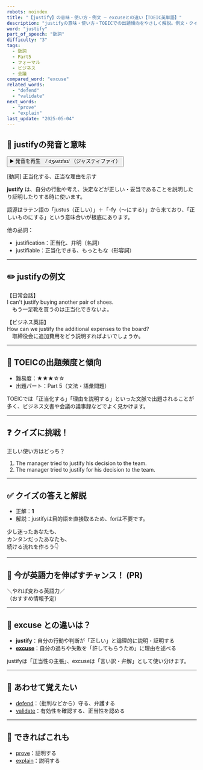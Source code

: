 ```yaml
---
robots: noindex
title: "【justify】の意味・使い方・例文 ― excuseとの違い【TOEIC英単語】"
description: "justifyの意味・使い方・TOEICでの出題傾向をやさしく解説。例文・クイズ付きでexcuseとの違いもわかりやすく学べます。"
word: "justify"
part_of_speech: "動詞"
difficulty: "3"
tags:
  - 動詞
  - Part5
  - フォーマル
  - ビジネス
  - 会議
compared_word: "excuse"
related_words:
  - "defend"
  - "validate"
next_words:
  - "prove"
  - "explain"
last_update: "2025-05-04"
---
```


## 🔰 justifyの発音と意味

<button class="play-audio" onclick="playTTS('justify')">
  <span class="play-audio-main">
    ▶️ 発音を再生　/ˈdʒʌstɪfaɪ/
  </span>
  <span class="play-audio-sub">
    （ジャスティファイ）
  </span>
</button>

[動詞] 正当化する、正当な理由を示す

**justify** は、自分の行動や考え、決定などが正しい・妥当であることを説明したり証明したりする時に使います。

語源はラテン語の「justus（正しい）」＋「-fy（～にする）」から来ており、「正しいものにする」という意味合いが根底にあります。

他の品詞：  
- justification：正当化、弁明（名詞）
- justifiable：正当化できる、もっともな（形容詞）

---

## ✏️ justifyの例文

【日常会話】  
I can't justify buying another pair of shoes.  
　もう一足靴を買うのは正当化できないよ。

【ビジネス英語】  
How can we justify the additional expenses to the board?  
　取締役会に追加費用をどう説明すればよいでしょうか。

---

## 🎯 TOEICの出題頻度と傾向

- 難易度：★★★☆☆
- 出題パート：Part 5（文法・語彙問題）

TOEICでは「正当化する」「理由を説明する」といった文脈で出題されることが多く、ビジネス文書や会議の議事録などでよく見かけます。

---

## ❓ クイズに挑戦！

正しい使い方はどっち？

1. The manager tried to justify his decision to the team.  
2. The manager tried to justify for his decision to the team.

---

## ✅ クイズの答えと解説

- 正解：**1**
- 解説：justifyは目的語を直接取るため、forは不要です。

少し迷ったあなたも、  
カンタンだったあなたも、  
続ける流れを作ろう👇️

---

## 🚀 今が英語力を伸ばすチャンス！ (PR)

<div class="info-center">
＼やれば変わる英語力／<br>  
（おすすめ情報予定）
</div>

---

## 🤔  excuse との違いは？

- **justify**：自分の行動や判断が「正しい」と論理的に説明・証明する
- **[excuse](/excuse)**：自分の過ちや失敗を「許してもらうため」に理由を述べる

justifyは「正当性の主張」、excuseは「言い訳・弁解」として使い分けます。

---

## 🧩 あわせて覚えたい

- [defend](/defend)：（批判などから）守る、弁護する
- [validate](/validate)：有効性を確認する、正当性を認める

---

## 📖 できればこれも

- [prove](/prove)：証明する
- [explain](/explain)：説明する

<!-- cvid: aid26_bid28 -->
